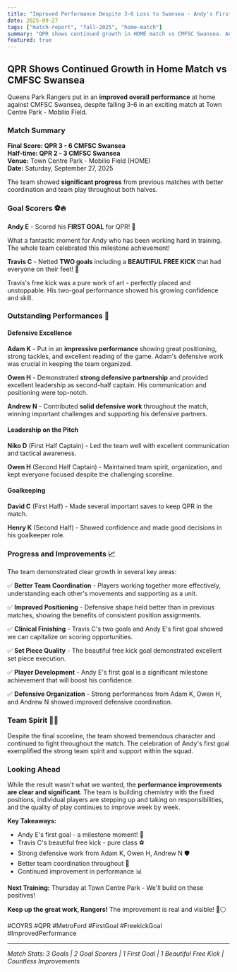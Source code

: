 ```yaml
---
title: "Improved Performance Despite 3-6 Loss to Swansea - Andy's First Goal!"
date: 2025-09-27
tags: ["match-report", "fall-2025", "home-match"]
summary: "QPR shows continued growth in HOME match vs CMFSC Swansea. Andy E scores first goal, Travis C nets two including beautiful free kick, strong defensive performances from Adam K, Owen H, and Andrew N."
featured: true
---
```


## QPR Shows Continued Growth in Home Match vs CMFSC Swansea

Queens Park Rangers put in an **improved overall performance** at home against CMFSC Swansea, despite falling 3-6 in an exciting match at Town Centre Park - Mobilio Field.

### Match Summary

**Final Score: QPR 3 - 6 CMFSC Swansea**  
**Half-time: QPR 2 - 3 CMFSC Swansea**  
**Venue:** Town Centre Park - Mobilio Field (HOME)  
**Date:** Saturday, September 27, 2025

The team showed **significant progress** from previous matches with better coordination and team play throughout both halves.

### Goal Scorers ⚽🔥

**Andy E** - Scored his **FIRST GOAL** for QPR! 🎉

What a fantastic moment for Andy who has been working hard in training. The whole team celebrated this milestone achievement!

**Travis C** - Netted **TWO goals** including a **BEAUTIFUL FREE KICK** that had everyone on their feet! 🚀

Travis's free kick was a pure work of art - perfectly placed and unstoppable. His two-goal performance showed his growing confidence and skill.

### Outstanding Performances 🌟

#### Defensive Excellence

**Adam K** - Put in an **impressive performance** showing great positioning, strong tackles, and excellent reading of the game. Adam's defensive work was crucial in keeping the team organized.

**Owen H** - Demonstrated **strong defensive partnership** and provided excellent leadership as second-half captain. His communication and positioning were top-notch.

**Andrew N** - Contributed **solid defensive work** throughout the match, winning important challenges and supporting his defensive partners.

#### Leadership on the Pitch

**Niko D** (First Half Captain) - Led the team well with excellent communication and tactical awareness.

**Owen H** (Second Half Captain) - Maintained team spirit, organization, and kept everyone focused despite the challenging scoreline.

#### Goalkeeping

**David C** (First Half) - Made several important saves to keep QPR in the match.

**Henry K** (Second Half) - Showed confidence and made good decisions in his goalkeeper role.

### Progress and Improvements 📈

The team demonstrated clear growth in several key areas:

✅ **Better Team Coordination** - Players working together more effectively, understanding each other's movements and supporting as a unit.

✅ **Improved Positioning** - Defensive shape held better than in previous matches, showing the benefits of consistent position assignments.

✅ **Clinical Finishing** - Travis C's two goals and Andy E's first goal showed we can capitalize on scoring opportunities.

✅ **Set Piece Quality** - The beautiful free kick goal demonstrated excellent set piece execution.

✅ **Player Development** - Andy E's first goal is a significant milestone achievement that will boost his confidence.

✅ **Defensive Organization** - Strong performances from Adam K, Owen H, and Andrew N showed improved defensive coordination.

### Team Spirit 💙🤍

Despite the final scoreline, the team showed tremendous character and continued to fight throughout the match. The celebration of Andy's first goal exemplified the strong team spirit and support within the squad.

### Looking Ahead

While the result wasn't what we wanted, the **performance improvements are clear and significant**. The team is building chemistry with the fixed positions, individual players are stepping up and taking on responsibilities, and the quality of play continues to improve week by week.

**Key Takeaways:**
- Andy E's first goal - a milestone moment! 🎯
- Travis C's beautiful free kick - pure class ⚽
- Strong defensive work from Adam K, Owen H, Andrew N 🛡️
- Better team coordination throughout 🤝
- Continued improvement in performance 📊

**Next Training:** Thursday at Town Centre Park - We'll build on these positives!

**Keep up the great work, Rangers!** The improvement is real and visible! 🔵⚪

#COYRS #QPR #MetroFord #FirstGoal #FreekickGoal #ImprovedPerformance

---

*Match Stats: 3 Goals | 2 Goal Scorers | 1 First Goal | 1 Beautiful Free Kick | Countless Improvements*
